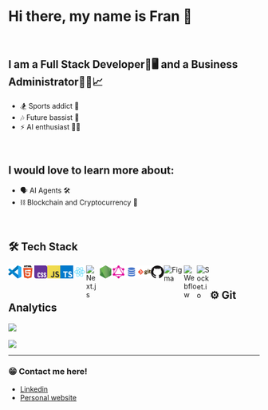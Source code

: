# Hi there, my name is Fran 👋

<br/>

## I am a Full Stack Developer🎨🖥️ and a Business Administrator👨‍🎓📈

- 🏂 Sports addict 🏉
- 🎶 Future bassist 🎸 
- ⚡ AI enthusiast 🤖🧠

<br/>

## I would love to learn more about:

- 🗣️ AI Agents 🛠️
- ⛓️ Blockchain and Cryptocurrency 💸

<br/>

## 🛠 Tech Stack
<img align="left" alt="Visual Studio Code" width="26px" src="https://raw.githubusercontent.com/github/explore/80688e429a7d4ef2fca1e82350fe8e3517d3494d/topics/visual-studio-code/visual-studio-code.png" />
<img align="left" alt="HTML5" width="26px" src="https://raw.githubusercontent.com/github/explore/80688e429a7d4ef2fca1e82350fe8e3517d3494d/topics/html/html.png" />
<img align="left" alt="CSS3" width="26px" src="https://raw.githubusercontent.com/github/explore/80688e429a7d4ef2fca1e82350fe8e3517d3494d/topics/css/css.png" />
<img align="left" alt="JavaScript" width="26px" src="https://raw.githubusercontent.com/github/explore/80688e429a7d4ef2fca1e82350fe8e3517d3494d/topics/javascript/javascript.png" />
<img align="left" alt="TypeScript" width="26px" src="https://raw.githubusercontent.com/github/explore/80688e429a7d4ef2fca1e82350fe8e3517d3494d/topics/typescript/typescript.png" />
<img align="left" alt="React" width="26px" src="https://raw.githubusercontent.com/github/explore/80688e429a7d4ef2fca1e82350fe8e3517d3494d/topics/react/react.png" />
<img align="left" alt="Next.js" width="26px" src="https://cdn.worldvectorlogo.com/logos/nextjs-2.svg" />
<img align="left" alt="Node.js" width="26px" src="https://raw.githubusercontent.com/github/explore/80688e429a7d4ef2fca1e82350fe8e3517d3494d/topics/nodejs/nodejs.png" />
<img align="left" alt="GraphQL" width="26px" src="https://raw.githubusercontent.com/github/explore/80688e429a7d4ef2fca1e82350fe8e3517d3494d/topics/graphql/graphql.png" />
<img align="left" alt="SQL" width="26px" src="https://raw.githubusercontent.com/github/explore/80688e429a7d4ef2fca1e82350fe8e3517d3494d/topics/sql/sql.png" />
<img align="left" alt="Git" width="26px" src="https://raw.githubusercontent.com/github/explore/80688e429a7d4ef2fca1e82350fe8e3517d3494d/topics/git/git.png" />
<img align="left" alt="GitHub" width="26px" src="https://raw.githubusercontent.com/github/explore/78df643247d429f6cc873026c0622819ad797942/topics/github/github.png" />
<img align="left" alt="Figma" width="40px" src="assets/figmapng.png" />
<img align="left" alt="Webflow" width="26px" src="https://assets-global.website-files.com/5e8e6321517506336c2b720c/620d5cb7d78c2a1c42ccd7fc_webflow-logo.svg" />
<img align="left" alt="Socket.io" width="26px" src="https://cdn.worldvectorlogo.com/logos/socket-io.svg" />

<br/>

## ⚙️ Git Analytics 
<p><img align="center" src="https://github-readme-stats.vercel.app/api?username=frangoni&theme=dark&show_icons=true" /></p>
<p><img align="center" src="https://github-readme-stats.vercel.app/api/top-langs/?username=frangoni&theme=dark&layout=compact" width="410" /></p>

<hr/>

### 😁 Contact me here!

- [Linkedin][linkedin] 
- [Personal website][portfolio]
  
[portfolio]: https://betodev.netlify.app/
[linkedin]: https://www.linkedin.com/in/francisco-go%C3%B1i-piuma-dev/
